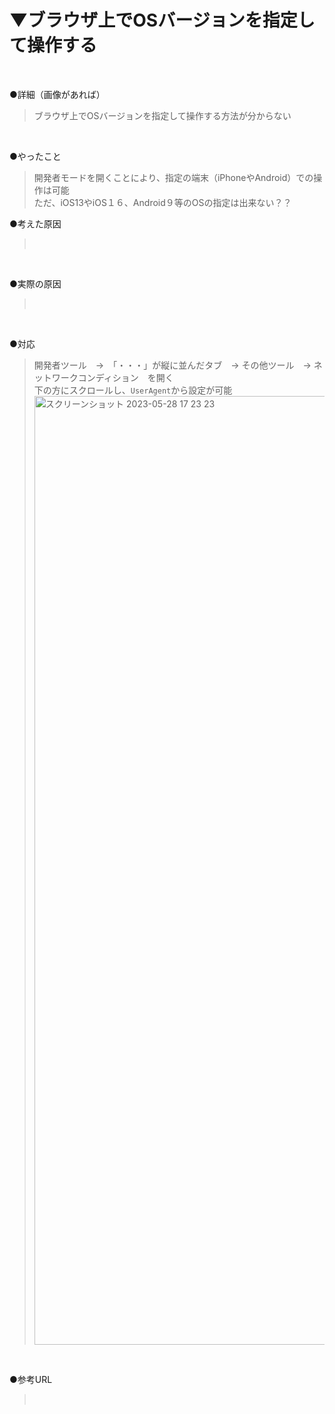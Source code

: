 # ▼ブラウザ上でOSバージョンを指定して操作する<br>
<br>

●詳細（画像があれば）<br>
>ブラウザ上でOSバージョンを指定して操作する方法が分からない<br>
<br>

●やったこと<br>
>開発者モードを開くことにより、指定の端末（iPhoneやAndroid）での操作は可能<br>
>ただ、iOS13やiOS１６、Android９等のOSの指定は出来ない？？<br>

●考えた原因<br>
><br>
<br>

●実際の原因<br>
><br>
<br>

●対応<br>
>開発者ツール　→　「・・・」が縦に並んだタブ　→ その他ツール　→ ネットワークコンディション　を開く<br>
>下の方にスクロールし、`UserAgent`から設定が可能<br>
<img width="1518" alt="スクリーンショット 2023-05-28 17 23 23" src="https://github.com/SHOKI-SATO/TIL/assets/81621944/fbe6f153-edbc-47b7-a218-992f8a948906"><br>
<br>

●参考URL<br>
><br>
<br>
